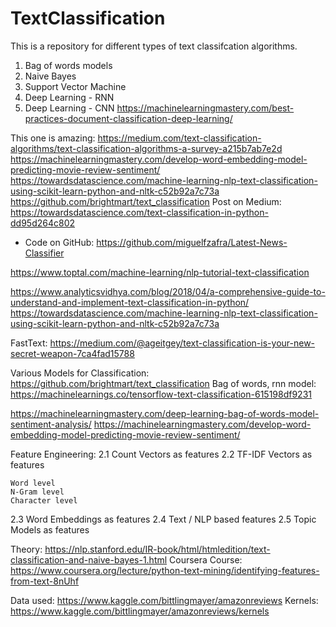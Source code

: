 # TextClassification

This is a repository for different types of text classifcation algorithms.
1. Bag of words models
2. Naive Bayes
3. Support Vector Machine
4. Deep Learning - RNN
5. Deep Learning - CNN
    https://machinelearningmastery.com/best-practices-document-classification-deep-learning/


This one is amazing:
https://medium.com/text-classification-algorithms/text-classification-algorithms-a-survey-a215b7ab7e2d
https://machinelearningmastery.com/develop-word-embedding-model-predicting-movie-review-sentiment/
https://towardsdatascience.com/machine-learning-nlp-text-classification-using-scikit-learn-python-and-nltk-c52b92a7c73a
https://github.com/brightmart/text_classification
Post on Medium: https://towardsdatascience.com/text-classification-in-python-dd95d264c802
- Code on GitHub: https://github.com/miguelfzafra/Latest-News-Classifier



https://www.toptal.com/machine-learning/nlp-tutorial-text-classification

https://www.analyticsvidhya.com/blog/2018/04/a-comprehensive-guide-to-understand-and-implement-text-classification-in-python/
https://towardsdatascience.com/machine-learning-nlp-text-classification-using-scikit-learn-python-and-nltk-c52b92a7c73a

FastText: https://medium.com/@ageitgey/text-classification-is-your-new-secret-weapon-7ca4fad15788

Various Models for Classification: https://github.com/brightmart/text_classification
Bag of words, rnn model: https://machinelearnings.co/tensorflow-text-classification-615198df9231

https://machinelearningmastery.com/deep-learning-bag-of-words-model-sentiment-analysis/
https://machinelearningmastery.com/develop-word-embedding-model-predicting-movie-review-sentiment/

Feature Engineering:
2.1 Count Vectors as features
2.2 TF-IDF Vectors as features

    Word level
    N-Gram level
    Character level
2.3 Word Embeddings as features
2.4 Text / NLP based features
2.5 Topic Models as features


Theory:
https://nlp.stanford.edu/IR-book/html/htmledition/text-classification-and-naive-bayes-1.html
Coursera Course:
https://www.coursera.org/lecture/python-text-mining/identifying-features-from-text-8nUhf



Data used: https://www.kaggle.com/bittlingmayer/amazonreviews
Kernels: https://www.kaggle.com/bittlingmayer/amazonreviews/kernels
